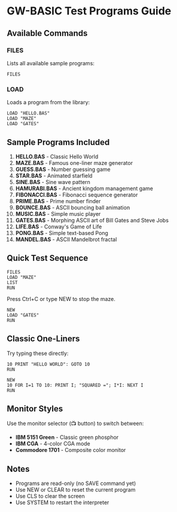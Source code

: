 # GW-BASIC Test Programs Guide

## Available Commands

### FILES
Lists all available sample programs:
```
FILES
```

### LOAD
Loads a program from the library:
```
LOAD "HELLO.BAS"
LOAD "MAZE"
LOAD "GATES"
```

## Sample Programs Included

1. **HELLO.BAS** - Classic Hello World
2. **MAZE.BAS** - Famous one-liner maze generator
3. **GUESS.BAS** - Number guessing game
4. **STAR.BAS** - Animated starfield
5. **SINE.BAS** - Sine wave pattern
6. **HAMURABI.BAS** - Ancient kingdom management game
7. **FIBONACCI.BAS** - Fibonacci sequence generator
8. **PRIME.BAS** - Prime number finder
9. **BOUNCE.BAS** - ASCII bouncing ball animation
10. **MUSIC.BAS** - Simple music player
11. **GATES.BAS** - Morphing ASCII art of Bill Gates and Steve Jobs
12. **LIFE.BAS** - Conway's Game of Life
13. **PONG.BAS** - Simple text-based Pong
14. **MANDEL.BAS** - ASCII Mandelbrot fractal

## Quick Test Sequence

```basic
FILES
LOAD "MAZE"
LIST
RUN
```

Press Ctrl+C or type NEW to stop the maze.

```basic
NEW
LOAD "GATES"
RUN
```

## Classic One-Liners

Try typing these directly:

```basic
10 PRINT "HELLO WORLD": GOTO 10
RUN
```

```basic
NEW
10 FOR I=1 TO 10: PRINT I; "SQUARED ="; I*I: NEXT I
RUN
```

## Monitor Styles

Use the monitor selector (📺 button) to switch between:
- **IBM 5151 Green** - Classic green phosphor
- **IBM CGA** - 4-color CGA mode
- **Commodore 1701** - Composite color monitor

## Notes

- Programs are read-only (no SAVE command yet)
- Use NEW or CLEAR to reset the current program
- Use CLS to clear the screen
- Use SYSTEM to restart the interpreter
